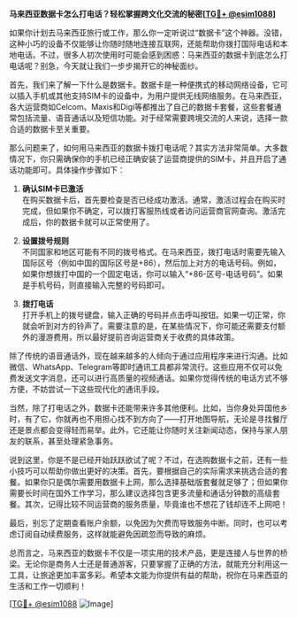 **马来西亚数据卡怎么打电话？轻松掌握跨文化交流的秘密[[TG💪+ @esim1088](https://t.me/s/esim1088)]**

如果你计划去马来西亚旅行或工作，那么你一定听说过“数据卡”这个神器。没错，这种小巧的设备不仅能够让你随时随地连接互联网，还能帮助你拨打国际电话和本地电话。不过，很多人初次使用时可能会感到困惑：马来西亚的数据卡到底怎么打电话呢？别急，今天就让我们一步步揭开它的神秘面纱。

首先，我们来了解一下什么是数据卡。数据卡是一种便携式的移动网络设备，它可以插入手机或其他支持SIM卡的设备中，为用户提供无线网络服务。在马来西亚，各大运营商如Celcom、Maxis和Digi等都推出了自己的数据卡套餐，这些套餐通常包括流量、语音通话以及短信功能。对于经常需要跨境交流的人来说，选择一款合适的数据卡至关重要。

那么问题来了，如何用马来西亚的数据卡拨打电话呢？其实方法非常简单。大多数情况下，你只需确保你的手机已经正确安装了运营商提供的SIM卡，并且开启了通话功能即可。具体操作步骤如下：

1. **确认SIM卡已激活**  
   在购买数据卡后，首先要检查是否已经成功激活。通常，激活过程会在购买时完成，但如果你不确定，可以拨打客服热线或者访问运营商官网查询。激活完成后，你的数据卡就可以正常使用了。

2. **设置拨号规则**  
   不同国家和地区可能有不同的拨号格式。在马来西亚，拨打电话时需要先输入国际区号（例如中国的国际区号是+86），然后加上对方的电话号码。例如，如果你想拨打中国的一个固定电话，你可以输入“+86-区号-电话号码”。如果是手机号码，则直接输入完整的号码即可。

3. **拨打电话**  
   打开手机上的拨号键盘，输入正确的号码并点击呼叫按钮。如果一切正常，你就会听到对方的铃声了。需要注意的是，在某些情况下，你可能还需要支付额外的漫游费用，所以最好提前咨询运营商关于收费的具体政策。

除了传统的语音通话外，现在越来越多的人倾向于通过应用程序来进行沟通。比如微信、WhatsApp、Telegram等即时通讯工具都非常流行。这些应用不仅可以免费发送文字消息，还可以进行高质量的视频通话。如果你觉得传统的电话方式不够方便，不妨尝试一下这些现代化的通讯手段。

当然，除了打电话之外，数据卡还能带来许多其他便利。比如，当你身处异国他乡时，有了它，你就再也不用担心找不到方向了——打开地图导航，无论是寻找餐厅还是景点都会变得轻而易举。此外，它还能让你随时关注新闻动态，保持与家人朋友的联系，甚至处理紧急事务。

说到这里，你是不是已经开始跃跃欲试了呢？不过，在选购数据卡之前，还有一些小技巧可以帮助你做出更好的决策。首先，要根据自己的实际需求来挑选合适的套餐。如果你只是偶尔需要用数据卡上网，那么选择基础版套餐就足够了；但如果你需要长时间在国外工作学习，那么建议选择包含更多流量和通话分钟数的高级套餐。其次，记得比较不同运营商的服务质量，毕竟谁也不想花了钱却连不上网吧！

最后，别忘了定期查看账户余额，以免因为欠费而导致服务中断。同时，也可以考虑订阅自动续费服务，这样就能避免因疏忽而导致的麻烦。

总而言之，马来西亚的数据卡不仅是一项实用的技术产品，更是连接人与世界的桥梁。无论你是商务人士还是普通游客，只要掌握了正确的方法，就能充分利用这一工具，让旅途更加丰富多彩。希望本文能为你提供有益的帮助，祝你在马来西亚的生活和工作一切顺利！

[[TG💪+ @esim1088](https://t.me/s/esim1088) ![Image](https://i.postimg.cc/4NQfJmqS/Snipaste-2025-05-13-00-14-12.png)]